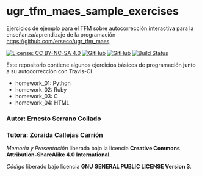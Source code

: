# ugr_tfm_maes_sample_exercises

Ejercicios de ejemplo para el TFM sobre autocorrección interactiva para la enseñanza/aprendizaje de la programación https://github.com/erseco/ugr_tfm_maes

[![License: CC BY-NC-SA 4.0](https://img.shields.io/badge/License-CC%20BY--NC--SA%204.0-lightgrey.svg)](https://creativecommons.org/licenses/by-nc-sa/4.0/)
[![GitHub](https://img.shields.io/github/license/erseco/ugr_tfm_maes_sample_exercises.svg)](https://github.com/erseco/ugr_tfm_maes_sample_exercises/blob/master/LICENSE)
[![GitHub](https://img.shields.io/github/forks/erseco/ugr_tfm_maes_sample_exercises.svg)](https://github.com/erseco/ugr_tfm_maes_sample_exercises/network)
[![Build Status](https://travis-ci.com/erseco/ugr_tfm_maes_sample_exercises.svg?branch=master)](https://travis-ci.com/erseco/ugr_tfm_maes_sample_exercises)

Este repositorio contiene algunos ejercicios básicos de programación junto a su autocorrección con Travis-CI

- homework_01: Python
- homework_02: Ruby
- homework_03: C
- homework_04: HTML

### Autor: Ernesto Serrano Collado
### Tutora: Zoraida Callejas Carrión

*Memoria y Presentación* liberada bajo la licencia **Creative Commons Attribution-ShareAlike 4.0 International**.

*Código* liberado bajo licencia **GNU GENERAL PUBLIC LICENSE Version 3**.

